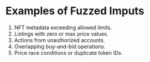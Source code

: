 # Examples of Fuzzed Imputs

1. NFT metadata exceeding allowed limits.
2. Listings with zero or max price values.
3. Actions from unauthorized accounts.
4. Overlapping buy-and-bid operations.
5. Price race conditions or duplicate token IDs.


